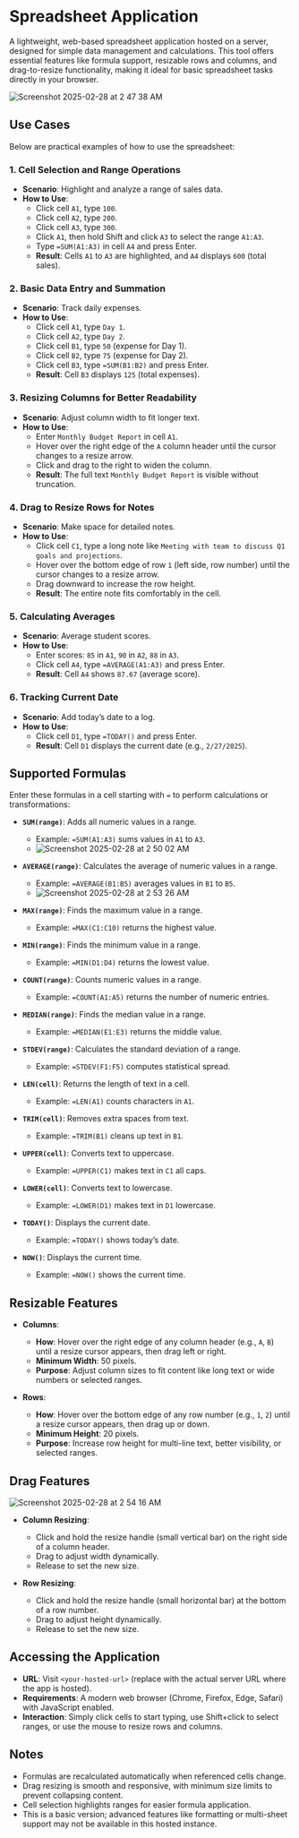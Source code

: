 
# Spreadsheet Application

A lightweight, web-based spreadsheet application hosted on a server, designed for simple data management and calculations. This tool offers essential features like formula support, resizable rows and columns, and drag-to-resize functionality, making it ideal for basic spreadsheet tasks directly in your browser.

![Screenshot 2025-02-28 at 2 47 38 AM](https://github.com/user-attachments/assets/8c8e32d5-dca5-4890-bf94-8c4d9f8b836b)

## Use Cases

Below are practical examples of how to use the spreadsheet:

### 1. Cell Selection and Range Operations
- **Scenario**: Highlight and analyze a range of sales data.
- **How to Use**:
  - Click cell `A1`, type `100`.
  - Click cell `A2`, type `200`.
  - Click cell `A3`, type `300`.
  - Click `A1`, then hold Shift and click `A3` to select the range `A1:A3`.
  - Type `=SUM(A1:A3)` in cell `A4` and press Enter.
  - **Result**: Cells `A1` to `A3` are highlighted, and `A4` displays `600` (total sales).

### 2. Basic Data Entry and Summation
- **Scenario**: Track daily expenses.
- **How to Use**:
  - Click cell `A1`, type `Day 1`.
  - Click cell `A2`, type `Day 2`.
  - Click cell `B1`, type `50` (expense for Day 1).
  - Click cell `B2`, type `75` (expense for Day 2).
  - Click cell `B3`, type `=SUM(B1:B2)` and press Enter.
  - **Result**: Cell `B3` displays `125` (total expenses).

### 3. Resizing Columns for Better Readability
- **Scenario**: Adjust column width to fit longer text.
- **How to Use**:
  - Enter `Monthly Budget Report` in cell `A1`.
  - Hover over the right edge of the `A` column header until the cursor changes to a resize arrow.
  - Click and drag to the right to widen the column.
  - **Result**: The full text `Monthly Budget Report` is visible without truncation.

### 4. Drag to Resize Rows for Notes
- **Scenario**: Make space for detailed notes.
- **How to Use**:
  - Click cell `C1`, type a long note like `Meeting with team to discuss Q1 goals and projections`.
  - Hover over the bottom edge of row `1` (left side, row number) until the cursor changes to a resize arrow.
  - Drag downward to increase the row height.
  - **Result**: The entire note fits comfortably in the cell.

### 5. Calculating Averages
- **Scenario**: Average student scores.
- **How to Use**:
  - Enter scores: `85` in `A1`, `90` in `A2`, `88` in `A3`.
  - Click cell `A4`, type `=AVERAGE(A1:A3)` and press Enter.
  - **Result**: Cell `A4` shows `87.67` (average score).

### 6. Tracking Current Date
- **Scenario**: Add today’s date to a log.
- **How to Use**:
  - Click cell `D1`, type `=TODAY()` and press Enter.
  - **Result**: Cell `D1` displays the current date (e.g., `2/27/2025`).

## Supported Formulas

Enter these formulas in a cell starting with `=` to perform calculations or transformations:

- **`SUM(range)`**: Adds all numeric values in a range.
  - Example: `=SUM(A1:A3)` sums values in `A1` to `A3`.
  - ![Screenshot 2025-02-28 at 2 50 02 AM](https://github.com/user-attachments/assets/c4b9c96f-a54f-460f-b4f3-841dd79ee17a)

- **`AVERAGE(range)`**: Calculates the average of numeric values in a range.
  - Example: `=AVERAGE(B1:B5)` averages values in `B1` to `B5`.
  - ![Screenshot 2025-02-28 at 2 53 26 AM](https://github.com/user-attachments/assets/698be154-a551-43b8-b9b9-027f92b14701)

- **`MAX(range)`**: Finds the maximum value in a range.
  - Example: `=MAX(C1:C10)` returns the highest value.
- **`MIN(range)`**: Finds the minimum value in a range.
  - Example: `=MIN(D1:D4)` returns the lowest value.
- **`COUNT(range)`**: Counts numeric values in a range.
  - Example: `=COUNT(A1:A5)` returns the number of numeric entries.
- **`MEDIAN(range)`**: Finds the median value in a range.
  - Example: `=MEDIAN(E1:E3)` returns the middle value.
- **`STDEV(range)`**: Calculates the standard deviation of a range.
  - Example: `=STDEV(F1:F5)` computes statistical spread.
- **`LEN(cell)`**: Returns the length of text in a cell.
  - Example: `=LEN(A1)` counts characters in `A1`.
- **`TRIM(cell)`**: Removes extra spaces from text.
  - Example: `=TRIM(B1)` cleans up text in `B1`.
- **`UPPER(cell)`**: Converts text to uppercase.
  - Example: `=UPPER(C1)` makes text in `C1` all caps.
- **`LOWER(cell)`**: Converts text to lowercase.
  - Example: `=LOWER(D1)` makes text in `D1` lowercase.
- **`TODAY()`**: Displays the current date.
  - Example: `=TODAY()` shows today’s date.
- **`NOW()`**: Displays the current time.
  - Example: `=NOW()` shows the current time.

## Resizable Features

- **Columns**:
  - **How**: Hover over the right edge of any column header (e.g., `A`, `B`) until a resize cursor appears, then drag left or right.
  - **Minimum Width**: 50 pixels.
  - **Purpose**: Adjust column sizes to fit content like long text or wide numbers or selected ranges.

- **Rows**:
  - **How**: Hover over the bottom edge of any row number (e.g., `1`, `2`) until a resize cursor appears, then drag up or down.
  - **Minimum Height**: 20 pixels.
  - **Purpose**: Increase row height for multi-line text, better visibility, or selected ranges.

## Drag Features

![Screenshot 2025-02-28 at 2 54 16 AM](https://github.com/user-attachments/assets/8188eaa6-77ec-4506-85e3-4f4b7e62ba8f)

- **Column Resizing**:
  - Click and hold the resize handle (small vertical bar) on the right side of a column header.
  - Drag to adjust width dynamically.
  - Release to set the new size.

- **Row Resizing**:
  - Click and hold the resize handle (small horizontal bar) at the bottom of a row number.
  - Drag to adjust height dynamically.
  - Release to set the new size.

## Accessing the Application

- **URL**: Visit `<your-hosted-url>` (replace with the actual server URL where the app is hosted).
- **Requirements**: A modern web browser (Chrome, Firefox, Edge, Safari) with JavaScript enabled.
- **Interaction**: Simply click cells to start typing, use Shift+click to select ranges, or use the mouse to resize rows and columns.

## Notes

- Formulas are recalculated automatically when referenced cells change.
- Drag resizing is smooth and responsive, with minimum size limits to prevent collapsing content.
- Cell selection highlights ranges for easier formula application.
- This is a basic version; advanced features like formatting or multi-sheet support may not be available in this hosted instance.

